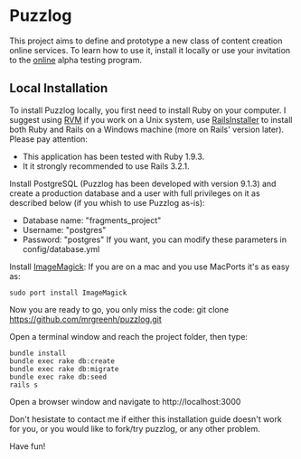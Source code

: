# Puzzlog
This project aims to define and prototype a new class of content creation online services.
To learn how to use it, install it locally or use your invitation to the [online] alpha testing program.

## Local Installation
To install Puzzlog locally, you first need to install Ruby on your computer. I suggest using [RVM] if you work on a Unix system, use [RailsInstaller] to install both Ruby and Rails on a Windows machine (more on Rails' version later).
Please pay attention: 
* This application has been tested with Ruby 1.9.3.
* It it strongly recommended to use Rails 3.2.1.

Install PostgreSQL (Puzzlog has been developed with version 9.1.3) and create a production database and a user with full privileges on it as described below (if you whish to use Puzzlog as-is):
* Database name: "fragments_project"
* Username: "postgres"
* Password: "postgres"
If you want, you can modify these parameters in config/database.yml

Install [ImageMagick]:
If you are on a mac and you use MacPorts it's as easy as:
```
sudo port install ImageMagick
```

Now you are ready to go, you only miss the code:
	git clone https://github.com/mrgreenh/puzzlog.git

Open a terminal window and reach the project folder, then type:
```
bundle install
bundle exec rake db:create
bundle exec rake db:migrate
bundle exec rake db:seed
rails s
```

Open a browser window and navigate to
	http://localhost:3000
	
Don't hesistate to contact me if either this installation guide doesn't work for you, or you would like to fork/try puzzlog, or any other problem.

Have fun!

[online]: http://puzzlog.herokuapp.com
[RVM]: https://rvm.io/rvm/install/
[RailsInstaller]: http://railsinstaller.org
[ImageMagick]: http://www.imagemagick.org/script/binary-releases.php#macosx